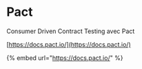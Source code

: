 # Pact

Consumer Driven Contract Testing avec Pact

[https://docs.pact.io/](https://docs.pact.io/)

{% embed url="https://docs.pact.io/" %}



